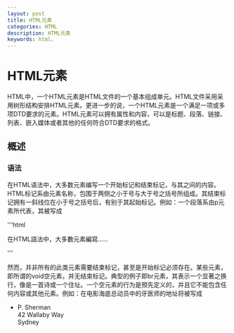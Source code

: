 ```yaml
---
layout: post
title: HTML元素
categories: HTML
description: HTML元素
keywords: html，
---
```


# HTML元素

HTML中，一个HTML元素是HTML文件的一个基本组成单元。HTML文件采用采用树形结构安排HTML元素。更进一步的说，一个HTML元素是一个满足一项或多项DTD要求的元素。HTML元素可以拥有属性和内容，可以是标题、段落、链接、列表、嵌入媒体或者其他的任何符合DTD要求的格式。

## 概述

### 语法

在HTML语法中，大多数元素编写一个开始标记和结束标记，与其之间的内容。HTML标记系由元素名称，包围于两侧之小于号与大于号之括号所组成。其结束标记拥有一斜线位在小于号之括号后，有别于其起始标记。例如：一个段落系由p元素所代表，其被写成

'''html
 <p>在HTML語法中，大多數元素編寫......</p>

 '''

然而，并非所有的此类元素需要结束标记，甚至是开始标记必须存在。某些元素，即所谓的void空元素，并无结束标记。典型的例子即br元素，其表示一个显著之换行，像是一首诗或一个住址。一个空元素的行为是预先定义的，并且它不能包含任何内容或其他元素。例如：在电影海底总动员中的牙医师的地址将被写成

* <p>P. Sherman<br>42 Wallaby Way<br>Sydney</p>

